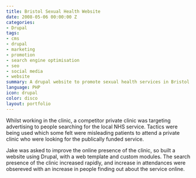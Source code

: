 ```yaml
---
title: Bristol Sexual Health Website
date: 2008-05-06 00:00:00 Z
categories:
- Drupal
tags:
- cms
- drupal
- marketing
- promotion
- search engine optimisation
- seo
- social media
- website
summary: A drupal website to promote sexual health services in Bristol.
language: PHP
icon: drupal
color: disco
layout: portfolio
---
```


Whilst working in the clinic, a competitor private clinic was targeting advertising to people searching for the local NHS service. Tactics were being used which some felt were misleading patients to attend a private clinic who were looking for the publically funded service.

Jake was asked to improve the online presence of the clinic, so built a website using Drupal, with a web template and custom modules. The search presence of the clinic increased rapidly, and increase in attendances were obsereved with an increase in people finding out about the service online.
